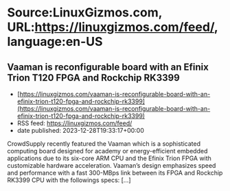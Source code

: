 # Source:LinuxGizmos.com, URL:https://linuxgizmos.com/feed/, language:en-US

## Vaaman is reconfigurable board with an Efinix Trion T120 FPGA and Rockchip RK3399
 - [https://linuxgizmos.com/vaaman-is-reconfigurable-board-with-an-efinix-trion-t120-fpga-and-rockchip-rk3399](https://linuxgizmos.com/vaaman-is-reconfigurable-board-with-an-efinix-trion-t120-fpga-and-rockchip-rk3399)
 - RSS feed: https://linuxgizmos.com/feed/
 - date published: 2023-12-28T19:33:17+00:00

CrowdSupply recently featured the Vaaman which is a sophisticated computing board designed for academy or energy-efficient embedded applications due to its six-core ARM CPU and the Efinix Trion FPGA with customizable hardware acceleration. Vaaman&#8217;s design emphasizes speed and performance with a fast 300-MBps link between its FPGA and Rockchip RK3399 CPU with the followings specs: [&#8230;]

